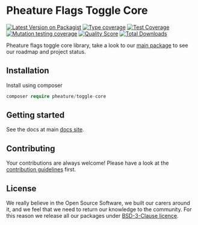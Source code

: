# Pheature Flags Toggle Core

[![Latest Version on Packagist][ico-version]][link-packagist]
[![Type coverage][ico-psalm]][link-psalm]
[![Test Coverage][ico-coverage]][link-coverage]
[![Mutation testing coverage][ico-mutant]][link-mutant]
[![Quality Score][ico-code-quality]][link-code-quality]
[![Total Downloads][ico-downloads]][link-downloads]

Pheature flags toggle core library, take a look to our [main package](https://github.com/pheature-flags/pheature-flags) to see our roadmap and project status.

## Installation

Install using composer

```php
composer require pheature/toggle-core
```

## Getting started

See the docs at main [docs site](https://featureflags.io).

## Contributing

Your contributions are always welcome! Please have a look at the [contribution guidelines](./CONTRIBUTING.md) first.

## License

We really believe in the Open Source Software, we built our carers around it, and we feel that we need to return our
knowledge to the community. For this reason we release all our packages under [BSD-3-Clause licence](./LICENSE.md). 

[ico-version]: https://img.shields.io/packagist/v/pheature/toggle-core.svg?style=flat-square
[link-packagist]: https://packagist.org/packages/pheature/toggle-core
[ico-psalm]: https://shepherd.dev/github/pheature-flags/toggle-core/coverage.svg
[link-psalm]: https://shepherd.dev/github/pheature-flags/toggle-core
[ico-coverage]: https://codecov.io/gh/pheature-flags/toggle-core/branch/1.0.x/graph/badge.svg?token=DTQIQUZ106 
[link-coverage]: https://codecov.io/gh/pheature-flags/toggle-core
[ico-code-quality]: https://img.shields.io/scrutinizer/g/pheature-flags/toggle-core.svg?style=flat-square
[link-code-quality]: https://scrutinizer-ci.com/g/pheature-flags/toggle-core/badges/coverage.png?b=master
[ico-downloads]: https://img.shields.io/packagist/dt/pheature/toggle-core.svg?style=flat-square
[link-downloads]: https://packagist.org/packages/pheature/toggle-core
[ico-mutant]: https://img.shields.io/endpoint?style=flat&url=https%3A%2F%2Fbadge-api.stryker-mutator.io%2Fgithub.com%2Fpheature-flags%2Ftoggle-core%2F1.0.x
[link-mutant]: https://dashboard.stryker-mutator.io/reports/github.com/pheature-flags/toggle-core/1.0.x
